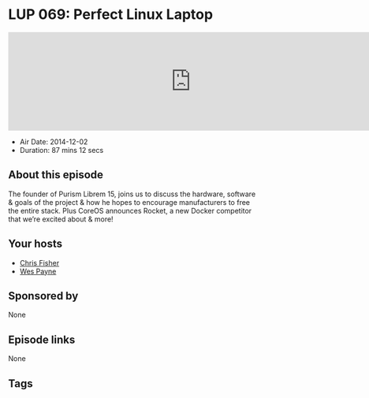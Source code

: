 # LUP 069: Perfect Linux Laptop

<iframe src="https://player.fireside.fm/v2/RUkczH-V+jy3i0C0h?theme=dark" width="740" height="200" frameborder="0" scrolling="no"></iframe>

* Air Date: 2014-12-02
* Duration: 87 mins 12 secs

## About this episode

The founder of Purism Librem 15, joins us to discuss the hardware, software & goals of the project & how he hopes to encourage manufacturers to free the entire stack. Plus CoreOS announces Rocket, a new Docker competitor that we’re excited about & more!


## Your hosts
* [Chris Fisher](https://linuxunplugged.com/hosts/chrislas)
* [Wes Payne](https://linuxunplugged.com/hosts/wes)

## Sponsored by

None



## Episode links

None



## Tags

